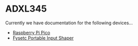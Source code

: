 # ADXL345

Currently we have documentation for the following devices...

* [Raspberry Pi Pico](raspberry-pi-pico.md)
* [Fysetc Portable Input Shaper](fysetc.md)